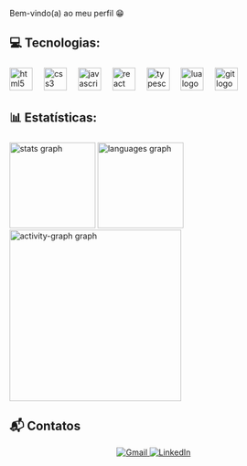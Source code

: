 <p align="left">Bem-vindo(a) ao meu perfil 😁</p>

###

<h2 align="left">💻 Tecnologias:</h2>

###

<div align="left">
  <img src="https://cdn.jsdelivr.net/gh/devicons/devicon/icons/html5/html5-original.svg" height="40" alt="html5 logo"  />
  <img width="12" />
  <img src="https://cdn.jsdelivr.net/gh/devicons/devicon/icons/css3/css3-original.svg" height="40" alt="css3 logo"  />
  <img width="12" />
  <img src="https://cdn.jsdelivr.net/gh/devicons/devicon/icons/javascript/javascript-original.svg" height="40" alt="javascript logo"  />
  <img width="12" />
  <img src="https://cdn.jsdelivr.net/gh/devicons/devicon/icons/react/react-original.svg" height="40" alt="react logo"  />
  <img width="12" />
  <img src="https://cdn.jsdelivr.net/gh/devicons/devicon/icons/typescript/typescript-original.svg" height="40" alt="typescript logo"  />
  <img width="12" />
  <img src="https://cdn.jsdelivr.net/gh/devicons/devicon/icons/lua/lua-original.svg" height="40" alt="lua logo"  />
  <img width="12" />
  <img src="https://cdn.jsdelivr.net/gh/devicons/devicon/icons/git/git-original.svg" height="40" alt="git logo"  />
  
</div>

###

<h2 align="left">📊 Estatísticas:</h2>

###

<div align="left">
  <img src="https://github-readme-stats.vercel.app/api?username=mikaelmarques7&hide_title=false&hide_rank=false&show_icons=true&include_all_commits=true&count_private=true&disable_animations=false&theme=dracula&locale=en&hide_border=false&order=1" height="150" alt="stats graph"  />
  <img src="https://github-readme-stats.vercel.app/api/top-langs?username=mikaelmarques7&locale=en&hide_title=false&layout=compact&card_width=320&langs_count=5&theme=dracula&hide_border=false&order=2" height="150" alt="languages graph"  />
  <img src="https://github-readme-activity-graph.vercel.app/graph?username=mikaelmarques7&radius=16&theme=react&area=true&order=5" height="300" alt="activity-graph graph"  />
</div>

###

<h2 align="left">📬 Contatos</h2> 
<div style="text-align: center;">
  <a href="mailto:mikaelmarques7@gmail.com" target="_blank">
    <img src="https://img.shields.io/badge/-Gmail-%23333?style=flat&logo=gmail&logoColor=white" alt="Gmail">
  </a>
  <a href="https://www.linkedin.com/in/mikaelmarquesdev" target="_blank">
    <img src="https://img.shields.io/badge/-LinkedIn-%230077B5?style=flat&logo=linkedin&logoColor=white" alt="LinkedIn">
  </a>
</div>
